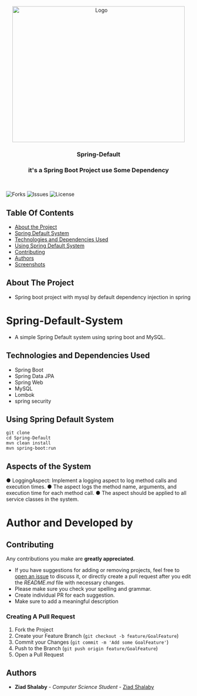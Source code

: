 <br/>
<p align="center">
  <a href="https://github.com/ZeadShalaby/Spring-Default">
          <img src="https://imgur.com/mbFqm1i.png?w=1600" alt="Logo" width="470" height="370">
    
  </a>

<h3 align="center"> Spring-Default </h3>
<h3 align="center"> it's a Spring Boot Project use Some Dependency  </h3>

  <br>
  
![Forks](https://img.shields.io/github/forks/ZeadShalaby/Spring-Default?style=social) ![Issues](https://img.shields.io/github/issues/ZeadShalaby/Spring-Default) ![License](https://img.shields.io/github/license/ZeadShalaby/Spring-Default)

## Table Of Contents

* [About the Project](#about-the-project)
* [Spring Default System](#spring-default-system)
* [Technologies and Dependencies Used](#technologies-and-dependencies-used)
* [Using Spring Default System](#using-spring-default-system)
* [Contributing](#contributing)
* [Authors](#authors)
* [Screenshots](#Screenshots)


</p>

## About The Project
* Spring boot project with mysql by default dependency injection in spring

# Spring-Default-System
 - A simple Spring Default system using spring boot and MySQL.
   
## Technologies and Dependencies Used
 - Spring Boot
 - Spring Data JPA
 - Spring Web
 - MySQL
 - Lombok
 - spring security
   
## Using Spring Default System
 
    git clone 
    cd Spring-Default
    mvn clean install
    mvn spring-boot:run
    
## Aspects of the System
● LoggingAspect: Implement a logging aspect to log method calls and execution times.
● The aspect logs the method name, arguments, and execution time for each method call.
● The aspect should be applied to all service classes in the system.
# Author and Developed by

## Contributing

Any contributions you make are **greatly appreciated**.

* If you have suggestions for adding or removing projects, feel free
  to [open an issue](https://github.com/ZeadShalaby/Spring-Default/issues/new) to discuss it, or directly
  create a pull request after you edit the *README.md* file with necessary changes.
* Please make sure you check your spelling and grammar.
* Create individual PR for each suggestion.
* Make sure to add a meaningful description

### Creating A Pull Request

1. Fork the Project
2. Create your Feature Branch (`git checkout -b feature/GoalFeature`)
3. Commit your Changes (`git commit -m 'Add some GoalFeature'`)
4. Push to the Branch (`git push origin feature/GoalFeature`)
5. Open a Pull Request


## Authors
* **Ziad Shalaby** - *Computer Science Student* - [Ziad Shalaby](https://github.com/ZeadShalaby)



